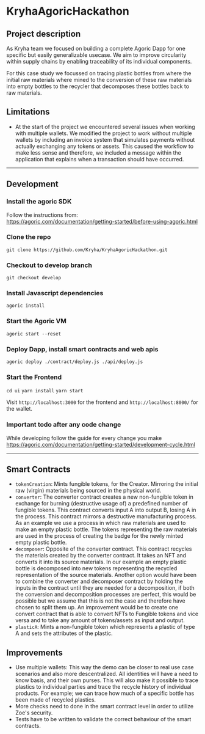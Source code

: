 # KryhaAgoricHackathon

## Project description
As Kryha team we focused on building a complete Agoric Dapp for one specific but easily generalizable usecase. We aim to improve circularity within supply chains by enabling traceability of its individual components.

For this case study we focussed on tracing plastic bottles from where the initial raw materials where mined to the conversion of these raw materials into empty bottles to the recycler that decomposes these bottles back to raw materials.

## Limitations
- At the start of the project we encountered several issues when working with multiple wallets. We modified the project to work without multiple wallets by including an invoice system that simulates payments without actually exchanging any tokens or assets. This caused the workflow to make less sense and therefore, we included a message within the application that explains when a transaction should have occurred.

---

## Development

### Install the agoric SDK
Follow the instructions from:  
https://agoric.com/documentation/getting-started/before-using-agoric.html

### Clone the repo
```git clone https://github.com/Kryha/KryhaAgoricHackathon.git```

### Checkout to develop branch
```git checkout develop```

### Install Javascript dependencies
```agoric install```

### Start the Agoric VM 
```agoric start --reset```

### Deploy Dapp, install smart contracts and web apis
```agoric deploy ./contract/deploy.js ./api/deploy.js```

### Start the Frontend
```cd ui```
```yarn install```
```yarn start```

Visit ```http://localhost:3000``` for the frontend and ```http://localhost:8000/``` for the wallet.

### Important todo after any code change
While developing follow the guide for every change you make
https://agoric.com/documentation/getting-started/development-cycle.html

---

## Smart Contracts
- ```tokenCreation```: Mints fungible tokens, for the Creator. Mirroring the initial raw (virgin) materials being sourced in the physical world.
- ```converter```: The converter contract creates a new non-fungible token in exchange for burning (destructive usage of) a predefined number of fungible tokens. This contract converts input A into output B, losing A in the process. This contract mirrors a destructive manufacturing process. As an example we use a process in which raw materials are used to make an empty plastic bottle. The tokens representing the raw materials are used in the process of creating the badge for the newly minted empty plastic bottle.
- ```decomposer```: Opposite of the converter contract. This contract recycles the materials created by the converter contract. It takes an NFT and converts it into its source materials. In our example an empty plastic bottle is decomposed into new tokens representing the recycled representation of the source materials. Another option would have been to combine the converter and decomposer contract by holding the inputs in the contract until they are needed for a decomposition, if both the conversion and decomposition processes are perfect, this would be possible but we assume that this is not the case and therefore have chosen to split them up. An improvement would be to create one convert contract that is able to convert NFTs to Fungible tokens and vice versa and to take any amount of tokens/assets as input and output.
- ```plasticA```: Mints a non-fungible token which represents a plastic of type A and sets the attributes of the plastic.

## Improvements
- Use multiple wallets: This way the demo can be closer to real use case scenarios and also more descentralized. All identities will have a need to know basis, and their own purses. This will also make it possible to trace plastics to individual parties and trace the recycle history of individual products. For example; we can trace how much of a specific bottle has been made of recycled plastics.
- More checks need to done in the smart contract level in order to utilize Zoe's security.
- Tests have to be written to validate the correct behaviour of the smart contracts.
